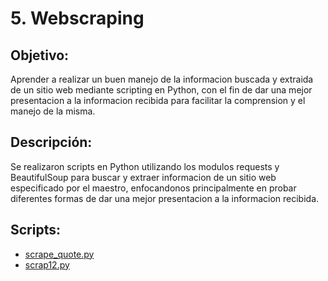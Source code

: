 # 5. Webscraping

## Objetivo:
Aprender a realizar un buen manejo de la informacion buscada y extraida de un sitio web mediante scripting en Python, con el fin de dar una mejor presentacion a la informacion recibida para facilitar la comprension y el manejo de la misma.

## Descripción:
Se realizaron scripts en Python utilizando los modulos requests y BeautifulSoup para buscar y extraer informacion de un sitio web especificado por el maestro, enfocandonos principalmente en probar diferentes formas de dar una mejor presentacion a la informacion recibida.

## Scripts:
* [scrape_quote.py](https://github.com/Isaias919/PIA-LAB/blob/main/Webscraping/scrape_quote.py)
* [scrap12.py](https://github.com/Isaias919/PIA-LAB/blob/main/Webscraping/scrap12.py)
